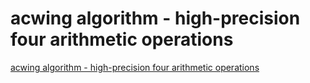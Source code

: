 # acwing algorithm - high-precision four arithmetic operations
[acwing algorithm - high-precision four arithmetic operations](https://aiwithcloud.com/2022/09/19/acwing_algorithm___high_precision_four_arithmetic_operations/)